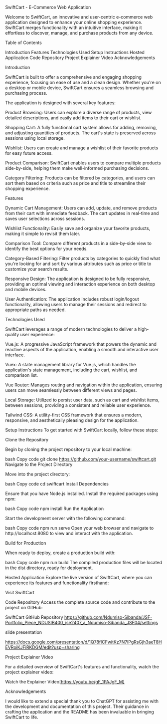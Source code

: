 SwiftCart - E-Commerce Web Application



Welcome to SwiftCart, an innovative and user-centric e-commerce web application designed to enhance your online shopping experience. SwiftCart merges functionality with an intuitive interface, making it effortless to discover, manage, and purchase products from any device.


Table of Contents



Introduction
Features
Technologies Used
Setup Instructions
Hosted Application
Code Repository
Project Explainer Video
Acknowledgements


Introduction



SwiftCart is built to offer a comprehensive and engaging shopping experience, focusing on ease of use and a clean design. Whether you're on a desktop or mobile device, SwiftCart ensures a seamless browsing and purchasing process.

The application is designed with several key features:

Product Browsing: Users can explore a diverse range of products, view detailed descriptions, and easily add items to their cart or wishlist.


Shopping Cart: A fully functional cart system allows for adding, removing, and adjusting quantities of products. The cart's state is preserved across sessions using local storage.


Wishlist: Users can create and manage a wishlist of their favorite products for easy future access.


Product Comparison: SwiftCart enables users to compare multiple products side-by-side, helping them make well-informed purchasing decisions.


Category Filtering: Products can be filtered by categories, and users can sort them based on criteria such as price and title to streamline their shopping experience.


Features


Dynamic Cart Management: Users can add, update, and remove products from their cart with immediate feedback. The cart updates in real-time and saves user selections across sessions.

Wishlist Functionality: Easily save and organize your favorite products, making it simple to revisit them later.

Comparison Tool: Compare different products in a side-by-side view to identify the best options for your needs.

Category-Based Filtering: Filter products by categories to quickly find what you're looking for and sort by various attributes such as price or title to customize your search results.

Responsive Design: The application is designed to be fully responsive, providing an optimal viewing and interaction experience on both desktop and mobile devices.

User Authentication: The application includes robust login/logout functionality, allowing users to manage their sessions and redirect to appropriate paths as needed.


Technologies Used


SwiftCart leverages a range of modern technologies to deliver a high-quality user experience:

Vue.js: A progressive JavaScript framework that powers the dynamic and reactive aspects of the application, enabling a smooth and interactive user interface.

Vuex: A state management library for Vue.js, which handles the application's state management, including the cart, wishlist, and comparison list.

Vue Router: Manages routing and navigation within the application, ensuring users can move seamlessly between different views and pages.

Local Storage: Utilized to persist user data, such as cart and wishlist items, between sessions, providing a consistent and reliable user experience.

Tailwind CSS: A utility-first CSS framework that ensures a modern, responsive, and aesthetically pleasing design for the application.


Setup Instructions
To get started with SwiftCart locally, follow these steps:

Clone the Repository

Begin by cloning the project repository to your local machine:

bash
Copy code
git clone https://github.com/your-username/swiftcart.git
Navigate to the Project Directory

Move into the project directory:

bash
Copy code
cd swiftcart
Install Dependencies

Ensure that you have Node.js installed. Install the required packages using npm:

bash
Copy code
npm install
Run the Application

Start the development server with the following command:

bash
Copy code
npm run serve
Open your web browser and navigate to http://localhost:8080 to view and interact with the application.

Build for Production

When ready to deploy, create a production build with:

bash
Copy code
npm run build
The compiled production files will be located in the dist directory, ready for deployment.


Hosted Application
Explore the live version of SwiftCart, where you can experience its features and functionality firsthand:

Visit SwiftCart

Code Repository
Access the complete source code and contribute to the project on GitHub:

SwiftCart GitHub Repository
https://github.com/Ndumiso-Sibanda/JSF-Portfolio_Piece_NDUSIB400_jse2407_a_Ndumiso-Sibanda_JSF04/settings

slide presentation

https://docs.google.com/presentation/d/1Q78flCFwitKz7N7lPgRsGjh3aeT8HEVRoiKJFiRKDGM/edit?usp=sharing

Project Explainer Video

For a detailed overview of SwiftCart's features and functionality, watch the project explainer video:

Watch the Explainer Video[https://youtu.be/gF_1PAJgF_M]

Acknowledgements

I would like to extend a special thank you to ChatGPT for assisting me with the development and documentation of this project. Their guidance in crafting the application and the README has been invaluable in bringing SwiftCart to life.